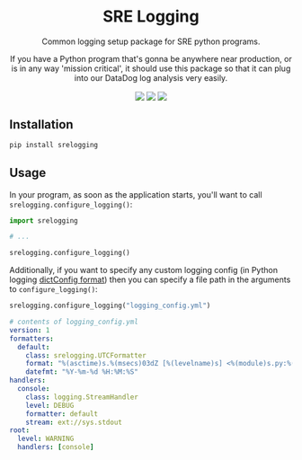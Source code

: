 

<div align="center" style="text-align:center">
  
# SRE Logging
  
Common logging setup package for SRE python programs.

If you have a Python
program that's gonna be anywhere near production, or is in any way
'mission critical', it should use this package so that it can plug into
our DataDog log analysis very easily.

<img align="center" src="https://img.shields.io/github/workflow/status/glasswall-sre/sre-logging/CI">
<img align="center" src="https://img.shields.io/codecov/c/github/glasswall-sre/sre-logging">
<img align="center" src="https://sonarcloud.io/api/project_badges/measure?project=sre-loggin&metric=alert_status">

</div>



## Installation
```bash
pip install srelogging
```

## Usage
In your program, as soon as the application starts, you'll want to call
`srelogging.configure_logging()`:
```python
import srelogging

# ...

srelogging.configure_logging()
```

Additionally, if you want to specify any custom logging
config (in Python logging [dictConfig format](https://docs.python.org/3.7/library/logging.config.html#logging-config-dictschema))
then you can specify a file path in the arguments to `configure_logging()`:

```python
srelogging.configure_logging("logging_config.yml")
```

```yaml
# contents of logging_config.yml
version: 1
formatters:
  default:
    class: srelogging.UTCFormatter
    format: "%(asctime)s.%(msecs)03dZ [%(levelname)s] <%(module)s.py:%(lineno)d> %(message)s"
    datefmt: "%Y-%m-%d %H:%M:%S"
handlers:
  console:
    class: logging.StreamHandler
    level: DEBUG
    formatter: default
    stream: ext://sys.stdout
root:
  level: WARNING
  handlers: [console]

```
